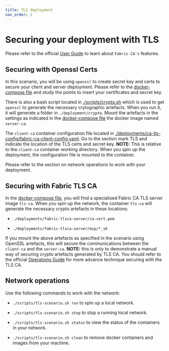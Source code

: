 ```yaml
---
title: TLS deployment
nav_order: 2
---
```


# Securing your deployment with TLS

Please refer to the official [User Guide][user-guide] to learn about `Fabric CA's` features.

## Securing with Openssl Certs

In this scenario, you will be using `openssl` to create secret key and certs to secure your client and server deployment. Please refer to the [docker-compose file][docker-compose] and study the points to insert your certificates and secret key.

There is also a bash script located in [./scripts/crypto.sh][crypto] which is used to get `openssl` to generate the necessary crytographic artefacts. When you run it, it will generate a folder in `./deployment/crypto`. Mount the artefacts in the settings as indicated in the [docker-compose file][docker-compose] the docker image named `server-ca`.

The `client-ca` container configuration file located in [./deployments/ca-tls-config/fabric-ca-client-config.yaml][client-home]. Go to the section mark TLS and indicate the location of the TLS certs and secret key. **NOTE:** This is relative to the `client-ca` container working directory. When you spin up the deployment, the configuration file is mounted to the container.

Please refer to the section on network operations to work with your deployment.

## Securing with Fabric TLS CA

In the [docker-compose file][docker-compose], you will find a specialised Fabric CA TLS server image `tls-ca`. When you spin up the network, the container `tls-ca` will generate the necessary crypto artefacts in these locations:

* `./deployments/fabric-tlsca-server/ca-cert.pem`

* `./deployments/fabric-tlsca-server/msp/*_sk`

If you mount the above artefacts as specified in the scenario using OpenSSL artefacts, this will secure the communications between the `client-ca` and the `server-ca`. **NOTE:** this is only to demonstrate a manual way of securing crypto artefacts generated by TLS CA. You should refer to the official [Operations Guide][ops-guide] for more advance technique securing with the TLS CA.

## Network operations

Use the following commands to work with the network:

* `./scripts/tls-scenario.sh run` to spin up a local network.

* `./scripts/tls-scenario.sh stop` to stop a running local network.

* `./scripts/tls-scenario.sh status` to view the status of the containers in your network.

* `./scripts/tls-scenario.sh clean` to remove docker containers and images from your machine. 


[user-guide]: https://hyperledger-fabric-ca.readthedocs.io/en/release-1.4/users-guide.html
[ops-guide]: https://hyperledger-fabric-ca.readthedocs.io/en/release-1.4/operations_guide.html

[crypto]: https://github.com/openconsentia/fabric-ca-analysis/blob/master/scripts/crypto.sh
[docker-compose]: https://github.com/openconsentia/fabric-ca-analysis/blob/master/deployments/tls-docker-compose.yaml
[client-home]: https://github.com/openconsentia/fabric-ca-analysis/blob/master/deployments/ca-tls-config/fabric-ca-client-config.yaml
[network-run]: https://github.com/openconsentia/fabric-ca-analysis/blob/master/scripts/tls-scenario.sh